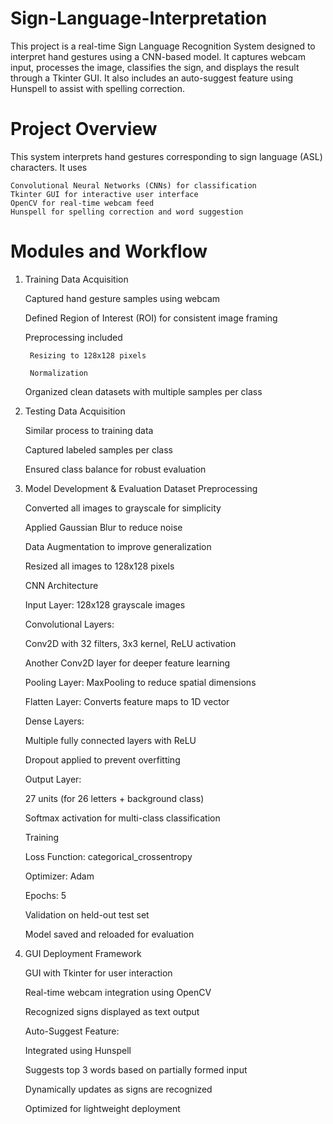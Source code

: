 # Sign-Language-Interpretation
This project is a real-time Sign Language Recognition System designed to interpret hand gestures using a CNN-based model. It captures webcam input, processes the image, classifies the sign, and displays the result through a Tkinter GUI. It also includes an auto-suggest feature using Hunspell to assist with spelling correction.

# Project Overview

This system interprets hand gestures corresponding to sign language (ASL) characters. It uses

    Convolutional Neural Networks (CNNs) for classification
    Tkinter GUI for interactive user interface
    OpenCV for real-time webcam feed
    Hunspell for spelling correction and word suggestion
# Modules and Workflow
1. Training Data Acquisition

     Captured hand gesture samples using webcam
     
     Defined Region of Interest (ROI) for consistent image framing
     
     Preprocessing included
   
        Resizing to 128x128 pixels
   
        Normalization
      
     Organized clean datasets with multiple samples per class

2. Testing Data Acquisition

     Similar process to training data
     
     Captured labeled samples per class
     
     Ensured class balance for robust evaluation
   
3. Model Development & Evaluation
   Dataset Preprocessing
   
     Converted all images to grayscale for simplicity

     Applied Gaussian Blur to reduce noise

     Data Augmentation to improve generalization

     Resized all images to 128x128 pixels
   

   CNN Architecture

     Input Layer: 128x128 grayscale images
   

     Convolutional Layers:

      Conv2D with 32 filters, 3x3 kernel, ReLU activation

      Another Conv2D layer for deeper feature learning

     Pooling Layer: MaxPooling to reduce spatial dimensions

     Flatten Layer: Converts feature maps to 1D vector
   

     Dense Layers:

      Multiple fully connected layers with ReLU

      Dropout applied to prevent overfitting
   

     Output Layer:

      27 units (for 26 letters + background class)

      Softmax activation for multi-class classification
   

   Training

     Loss Function: categorical_crossentropy

     Optimizer: Adam

     Epochs: 5

     Validation on held-out test set

     Model saved and reloaded for evaluation

5. GUI Deployment Framework

     GUI with Tkinter for user interaction

     Real-time webcam integration using OpenCV

     Recognized signs displayed as text output

     Auto-Suggest Feature:

     Integrated using Hunspell

     Suggests top 3 words based on partially formed input

     Dynamically updates as signs are recognized

     Optimized for lightweight deployment
